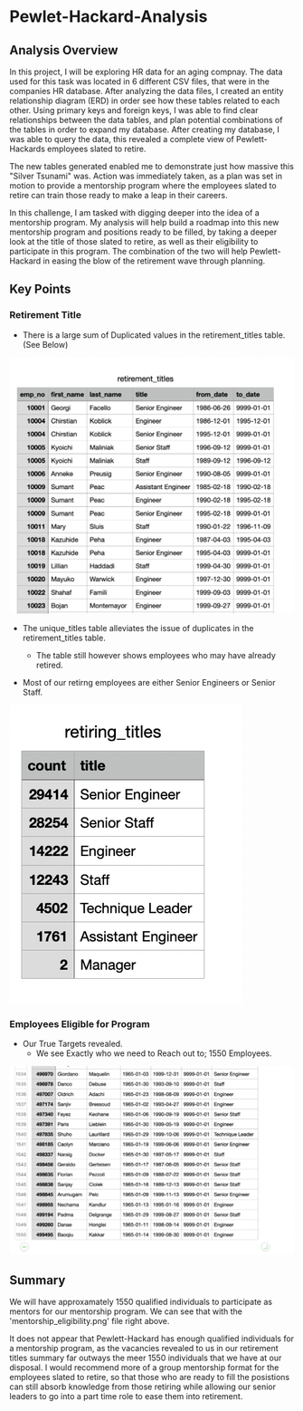 # Pewlet-Hackard-Analysis

## Analysis Overview

In this project, I will be exploring HR data for an aging compnay. The data used for this task was located in 6 different CSV files, that were in the companies HR database. After analyzing the data files, I created an entity relationship diagram (ERD) in order see how these tables related to each other. Using primary keys and foreign keys, I was able to find clear relationships between the data tables, and plan potential combinations of the tables in order to expand my database. After creating my database, I was able to query the data, this revealed a complete view of Pewlett-Hackards employees slated to retire. 

The new tables generated enabled me to demonstrate just how massive this "Silver Tsunami" was. Action was immediately taken, as a plan was set in motion to provide a mentorship program where the employees slated to retire can train those ready to make a leap in their careers.

In this challenge, I am tasked with digging deeper into the idea of a mentorship program. My analysis will help build a roadmap into this new mentorship program and positions ready to be filled, by taking a deeper look at the title of those slated to retire, as well as their eligibility to participate in this program. The combination of the two will help Pewlett-Hackard in easing the blow of the retirement wave through planning.

## Key Points

### Retirement Title

- There is a large sum of Duplicated values in the retirement_titles table. (See Below)

![](Resources/Retirement_titles.png)

- The unique_titles table alleviates the issue of duplicates in the retirement_titles table.
  - The table still however shows employees who may have already retired.

- Most of our retirng employees are either Senior Engineers or Senior Staff.

![](Resources/retiring_titles.png)

### Employees Eligible for Program

- Our True Targets revealed. 
  - We see Exactly who we need to Reach out to; 1550 Employees.

![](Resources/mentorship_eligibilty.png)

## Summary

We will have approxamately 1550 qualified individuals to participate as mentors for our mentorship program. We can see that with the 'mentorship_eligibility.png' file right above.

It does not appear that Pewlett-Hackard has enough qualified individuals for a mentorship program, as the vacancies revealed to us in our retirement titles summary far outways the meer 1550 individuals that we have at our disposal. I would recommend more of a group mentorship format for the employees slated to retire, so that those who are ready to fill the posistions can still absorb knowledge from those retiring while allowing our senior leaders to go into a part time role to ease them into retirement. 
